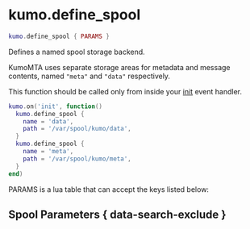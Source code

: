 # kumo.define_spool

```lua
kumo.define_spool { PARAMS }
```

Defines a named spool storage backend.

KumoMTA uses separate storage areas for metadata and message contents, named
`"meta"` and `"data"` respectively.

This function should be called only from inside your [init](../../events/init.md)
event handler.

```lua
kumo.on('init', function()
  kumo.define_spool {
    name = 'data',
    path = '/var/spool/kumo/data',
  }
  kumo.define_spool {
    name = 'meta',
    path = '/var/spool/kumo/meta',
  }
end)
```

PARAMS is a lua table that can accept the keys listed below:

## Spool Parameters { data-search-exclude }
